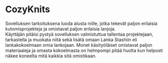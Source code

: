 # CozyKnits
Sovelluksen tarkoituksena luoda alusta niille, jotka tekevät paljon erilaisia kutomisprojekteja ja omistavat paljon erilaisia lanjoja. </br>
Käyttäjän pitäisi pystyä sovelluksen valmistuttua tallentaa projektejaan, tarkastella ja muokata niitä sekä lisätä omaan Lanka Stashiin eli lankakokoelmaan omia lankojaan. Monet käsityöläiset omistavat paljon materiaaleja ja omasta kokoelmasta on helmpompi pitää huolta kun helposti näkee koneelta mitä kaikkia sitä omistikaan.
